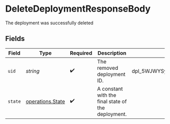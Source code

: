 # DeleteDeploymentResponseBody

The deployment was successfully deleted


## Fields

| Field                                                | Type                                                 | Required                                             | Description                                          | Example                                              |
| ---------------------------------------------------- | ---------------------------------------------------- | ---------------------------------------------------- | ---------------------------------------------------- | ---------------------------------------------------- |
| `uid`                                                | *string*                                             | :heavy_check_mark:                                   | The removed deployment ID.                           | dpl_5WJWYSyB7BpgTj3EuwF37WMRBXBtPQ2iTMJHJBJyRfd      |
| `state`                                              | [operations.State](../../models/operations/state.md) | :heavy_check_mark:                                   | A constant with the final state of the deployment.   |                                                      |